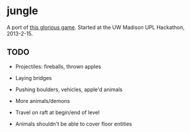 jungle
======

A port of [this glorious game](http://en.wikipedia.org/wiki/Spelling_Jungle).
Started at the UW Madison UPL Hackathon, 2013-2-15.

TODO
----

* Projectiles: fireballs, thrown apples

* Laying bridges

* Pushing boulders, vehicles, apple'd animals

* More animals/demons

* Travel on raft at begin/end of level

* Animals shouldn't be able to cover floor entities


